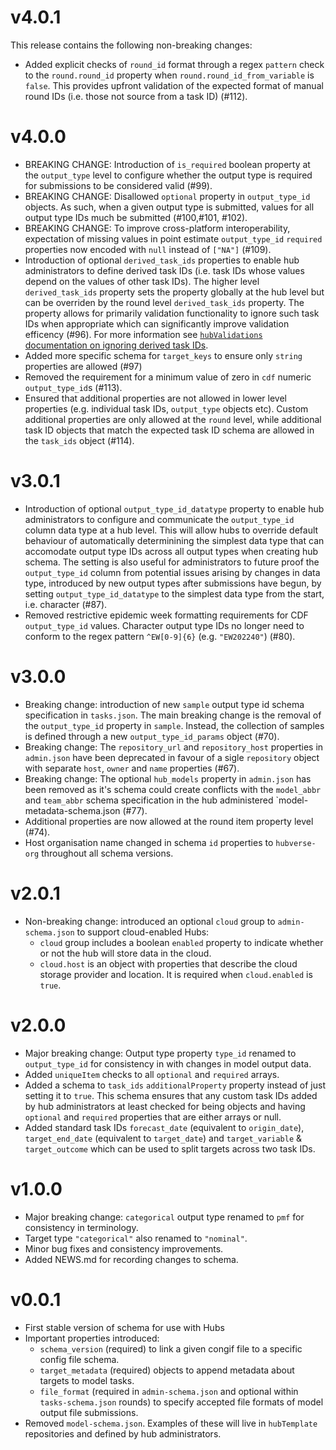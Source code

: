 # v4.0.1

This release contains the following non-breaking changes: 

* Added explicit checks of `round_id` format through a regex `pattern` check to the `round.round_id` property when `round.round_id_from_variable` is `false`. This provides upfront validation of the expected format of manual round IDs (i.e. those not source from a task ID) (#112).

# v4.0.0

* BREAKING CHANGE: Introduction of `is_required` boolean property at the `output_type` level to configure whether the output type is required for submissions to be considered valid (#99). 
* BREAKING CHANGE: Disallowed `optional` property in `output_type_id` objects. As such, when a given output type is submitted, values for all output type IDs much be submitted (#100,#101, #102).
* BREAKING CHANGE: To improve cross-platform interoperability, expectation of missing values in point estimate `output_type_id` `required` properties now encoded with `null` instead of `["NA"]` (#109). 
* Introduction of optional `derived_task_ids` properties to enable hub administrators to define derived task IDs (i.e. task IDs whose values depend on the values of other task IDs). The higher level `derived_task_ids` property sets the property globally at the hub level but can be overriden by the round level `derived_task_ids` property. The property allows for primarily validation functionality to ignore such task IDs when appropriate which can significantly improve validation efficency (#96). For more information see [`hubValidations` documentation on ignoring derived task IDs](https://hubverse-org.github.io/hubValidations/articles/validate-pr.html#ignoring-derived-task-ids-to-improve-performance).
* Added more specific schema for `target_keys` to ensure only `string` properties are allowed (#97)
* Removed the requirement for a minimum value of zero in `cdf` numeric `output_type_id`s (#113).
* Ensured that additional properties are not allowed in lower level properties (e.g. individual task IDs, `output_type` objects etc). Custom additional properties are only allowed at the `round` level, while additional task ID objects that match the expected task ID schema are allowed in the `task_ids` object (#114).

# v3.0.1

* Introduction of optional `output_type_id_datatype` property to enable hub administrators to configure and communicate the `output_type_id` column data type at a hub level. This will allow hubs to override default behaviour of automatically determinining the simplest data type that can accomodate output type IDs across all output types when creating hub schema. The setting is also useful for administrators to future proof the `output_type_id` column from potential issues arising by changes in data type, introduced by new output types after submissions have begun, by setting `output_type_id_datatype` to the simplest data type from the start, i.e. character (#87).
* Removed restrictive epidemic week formatting requirements for CDF `output_type_id` values. Character output type IDs no longer need to conform to the regex pattern `^EW[0-9]{6}` (e.g. `"EW202240"`) (#80).



# v3.0.0

* Breaking change: introduction of new `sample` output type id schema specification in `tasks.json`. The main breaking change is the removal of the `output_type_id` property in `sample`. Instead, the collection of samples is defined through a new `output_type_id_params` object (#70).
* Breaking change: The `repository_url` and `repository_host` properties in `admin.json` have been deprecated in favour of a sigle `repository` object with separate `host`, `owner` and `name` properties (#67).
* Breaking change: The optional `hub_models` property in `admin.json` has been removed as it's schema could create conflicts with the `model_abbr` and `team_abbr` schema specification in the hub administered `model-metadata-schema.json (#77).
* Additional properties are now allowed at the round item property level (#74).
* Host organisation name changed in schema `id` properties to `hubverse-org` throughout all schema versions.

# v2.0.1

* Non-breaking change: introduced an optional `cloud` group to `admin-schema.json` to support cloud-enabled Hubs:
  * `cloud` group includes a boolean `enabled` property to indicate whether or not the hub will store data in the cloud.
  * `cloud.host` is an object with properties that describe the cloud storage provider and location. It is required when `cloud.enabled` is `true`.

# v2.0.0

* Major breaking change: Output type property `type_id` renamed to `output_type_id` for consistency in with changes in model output data.
* Added `uniqueItem` checks to all `optional` and `required` arrays.
* Added a schema to `task_ids` `additionalProperty` property instead of just setting it to `true`. This schema ensures that any custom task IDs added by hub administrators at least checked for being objects and having `optional` and `required` properties that are either arrays or null.
* Added standard task IDs `forecast_date` (equivalent to `origin_date`), `target_end_date` (equivalent to `target_date`) and `target_variable` & `target_outcome` which can be used to split targets across two task IDs.

# v1.0.0

* Major breaking change: `categorical` output type renamed to `pmf` for consistency in terminology.
* Target type `"categorical"` also renamed to `"nominal"`.
* Minor bug fixes and consistency improvements.
* Added NEWS.md for recording changes to schema.


# v0.0.1

* First stable version of schema for use with Hubs
* Important properties introduced:
  * `schema_version` (required) to link a given congif file to a specific config file schema.
  * `target_metadata` (required) objects to append metadata about targets to model tasks.
  * `file_format` (required in `admin-schema.json` and optional within `tasks-schema.json` rounds) to specify accepted file formats of model output file submissions.
* Removed `model-schema.json`. Examples of these will live in `hubTemplate` repositories and defined by hub administrators.
